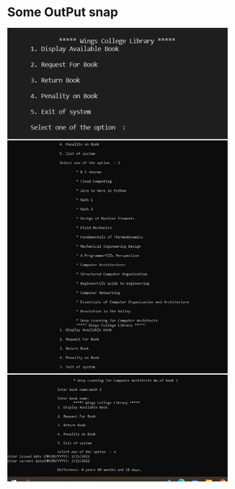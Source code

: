   #  Some OutPut snap 
  
 ![](https://github.com/kalashband/M1_College_Library_management/blob/main/04_TestPlanAndOutput/Capture.PNG)
 ![](https://github.com/kalashband/M1_College_Library_management/blob/main/04_TestPlanAndOutput/Capture2.PNG)
 ![](https://github.com/kalashband/M1_College_Library_management/blob/main/04_TestPlanAndOutput/3Capture.PNG)
